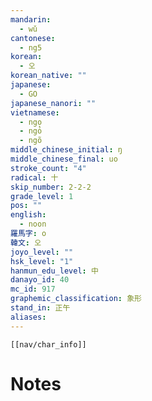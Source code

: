 ```yaml
---
mandarin:
  - wǔ
cantonese:
  - ng5
korean:
  - 오
korean_native: ""
japanese:
  - GO
japanese_nanori: ""
vietnamese:
  - ngọ
  - ngỏ
  - ngõ
middle_chinese_initial: ŋ
middle_chinese_final: uo
stroke_count: "4"
radical: 十
skip_number: 2-2-2
grade_level: 1
pos: ""
english:
  - noon
羅馬字: o
韓文: 오
joyo_level: ""
hsk_level: "1"
hanmun_edu_level: 中
danayo_id: 40
mc_id: 917
graphemic_classification: 象形
stand_in: 正午
aliases:
---
```

```meta-bind-embed
[[nav/char_info]]
```

# Notes
